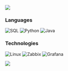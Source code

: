 
<img class="animated-gif" src="https://github.com/luizronzani/luizronzani/blob/main/profile.gif">


### Languages

![SQL](https://img.shields.io/badge/-SQL-000?&logo=MySQL)
![Python](https://img.shields.io/badge/-Python-000?&logo=Python)
![Java](https://img.shields.io/badge/-Java-000?&logo=Java&logoColor=007396)


### Technologies

![Linux](https://img.shields.io/badge/-Linux-000?&logo=Linux)
![Zabbix](https://img.shields.io/badge/-Zabbix-000?&logo=Zabbix)
![Grafana](https://img.shields.io/badge/-Grafana-000?&logo=Grafana)



<a href="https://github.com/luizronzani/luizronzani">
  <img align="center" src="https://github-readme-stats.vercel.app/api/top-langs/?username=luizronzani&hide=java,html,tex&title_color=ffffff&text_color=c9cacc&icon_color=2bbc8a&bg_color=1d1f21&langs_count=3" />
</a>


